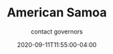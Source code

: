 ---
date: 2020-09-11T11:55:00-04:00
title: "American Samoa"
ab: "AS"
seo_title: "Contact American Samoa Governor"
description: Contact American Samoa Governor
author: contact governors
url: /american-samoa/
weight: 1
---